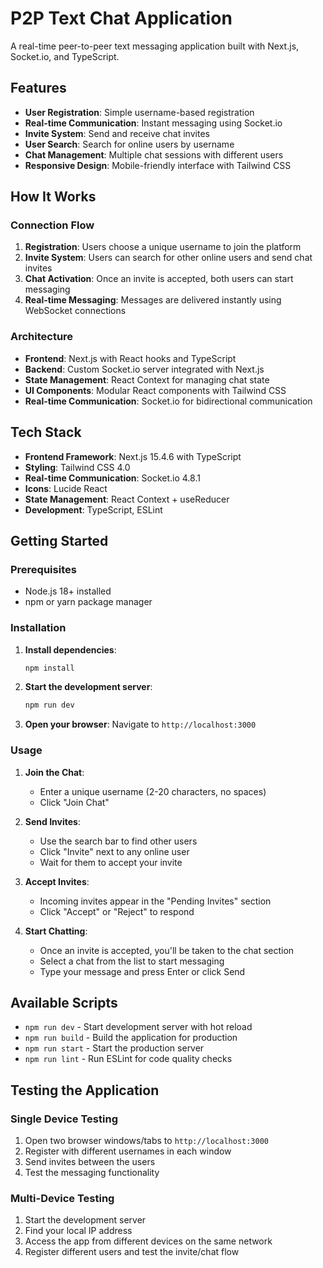 # P2P Text Chat Application

A real-time peer-to-peer text messaging application built with Next.js, Socket.io, and TypeScript.

## Features

- **User Registration**: Simple username-based registration
- **Real-time Communication**: Instant messaging using Socket.io
- **Invite System**: Send and receive chat invites
- **User Search**: Search for online users by username
- **Chat Management**: Multiple chat sessions with different users
- **Responsive Design**: Mobile-friendly interface with Tailwind CSS

## How It Works

### Connection Flow
1. **Registration**: Users choose a unique username to join the platform
2. **Invite System**: Users can search for other online users and send chat invites
3. **Chat Activation**: Once an invite is accepted, both users can start messaging
4. **Real-time Messaging**: Messages are delivered instantly using WebSocket connections

### Architecture
- **Frontend**: Next.js with React hooks and TypeScript
- **Backend**: Custom Socket.io server integrated with Next.js
- **State Management**: React Context for managing chat state
- **UI Components**: Modular React components with Tailwind CSS
- **Real-time Communication**: Socket.io for bidirectional communication

## Tech Stack

- **Frontend Framework**: Next.js 15.4.6 with TypeScript
- **Styling**: Tailwind CSS 4.0
- **Real-time Communication**: Socket.io 4.8.1
- **Icons**: Lucide React
- **State Management**: React Context + useReducer
- **Development**: TypeScript, ESLint

## Getting Started

### Prerequisites
- Node.js 18+ installed
- npm or yarn package manager

### Installation

1. **Install dependencies**:
   ```bash
   npm install
   ```

2. **Start the development server**:
   ```bash
   npm run dev
   ```

3. **Open your browser**:
   Navigate to `http://localhost:3000`

### Usage

1. **Join the Chat**:
   - Enter a unique username (2-20 characters, no spaces)
   - Click "Join Chat"

2. **Send Invites**:
   - Use the search bar to find other users
   - Click "Invite" next to any online user
   - Wait for them to accept your invite

3. **Accept Invites**:
   - Incoming invites appear in the "Pending Invites" section
   - Click "Accept" or "Reject" to respond

4. **Start Chatting**:
   - Once an invite is accepted, you'll be taken to the chat section
   - Select a chat from the list to start messaging
   - Type your message and press Enter or click Send

## Available Scripts

- `npm run dev` - Start development server with hot reload
- `npm run build` - Build the application for production
- `npm run start` - Start the production server
- `npm run lint` - Run ESLint for code quality checks

## Testing the Application

### Single Device Testing
1. Open two browser windows/tabs to `http://localhost:3000`
2. Register with different usernames in each window
3. Send invites between the users
4. Test the messaging functionality

### Multi-Device Testing
1. Start the development server
2. Find your local IP address
3. Access the app from different devices on the same network
4. Register different users and test the invite/chat flow
